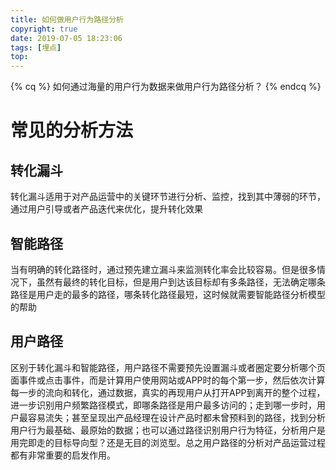 ```yaml
---
title: 如何做用户行为路径分析
copyright: true
date: 2019-07-05 18:23:06
tags: [埋点]
top: 
---
```


{% cq %}
如何通过海量的用户行为数据来做用户行为路径分析？
{% endcq %}
<!--more-->

# 常见的分析方法
## 转化漏斗
转化漏斗适用于对产品运营中的关键环节进行分析、监控，找到其中薄弱的环节，通过用户引导或者产品迭代来优化，提升转化效果

## 智能路径
当有明确的转化路径时，通过预先建立漏斗来监测转化率会比较容易。但是很多情况下，虽然有最终的转化目标，但是用户到达该目标却有多条路径，无法确定哪条路径是用户走的最多的路径，哪条转化路径最短，这时候就需要智能路径分析模型的帮助
## 用户路径
区别于转化漏斗和智能路径，用户路径不需要预先设置漏斗或者圈定要分析哪个页面事件或点击事件，而是计算用户使用网站或APP时的每个第一步，然后依次计算每一步的流向和转化，通过数据，真实的再现用户从打开APP到离开的整个过程，进一步识别用户频繁路径模式，即哪条路径是用户最多访问的；走到哪一步时，用户最容易流失；甚至呈现出产品经理在设计产品时都未曾预料到的路径，找到分析用户行为最基础、最原始的数据；也可以通过路径识别用户行为特征，分析用户是用完即走的目标导向型？还是无目的浏览型。总之用户路径的分析对产品运营过程都有非常重要的启发作用。
